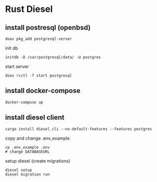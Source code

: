 # Rust Diesel

## install postresql (openbsd)

```
doas pkg_add postgresql-server
```

init db

```
initdb -D /var/postgresql/data/ -U postgres
```

start server

```
doas rcctl -f start postgresql
```

## install docker-compose

```
docker-compose up
```

## install diesel client

```
cargo install diesel_cli --no-default-features --features postgres
```

copy and change .env_example

```
cp .env_example .env
# change DATABASEURL
```

setup diesel (create migrations)

```
diesel setup
diesel migration run
```
